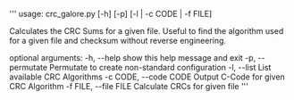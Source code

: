 '''
usage: crc_galore.py [-h] [-p] [-l | -c CODE | -f FILE]

Calculates the CRC Sums for a given file. Useful to find the algorithm used
for a given file and checksum without reverse engineering.

optional arguments:
  -h, --help            show this help message and exit
  -p, --permutate       Permutate to create non-standard configuration
  -l, --list            List available CRC Algorithms
  -c CODE, --code CODE  Output C-Code for given CRC Algorithm
  -f FILE, --file FILE  Calculate CRCs for given file
'''
